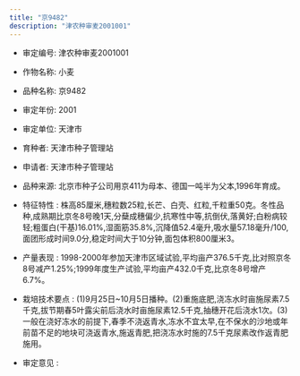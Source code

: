 ```yaml
---
title: "京9482"
description: "津农种审麦2001001"
---
```

* 审定编号:  津农种审麦2001001

*  作物名称:  小麦

*  品种名称:  京9482

*  审定年份:  2001

*  审定单位:  天津市

* 育种者:  天津市种子管理站

*  申请者:  天津市种子管理站

*  品种来源:  北京市种子公司用京411为母本、德国一吨半为父本,1996年育成。

*  特征特性 : 
株高85厘米,穗粒数25粒,长芒、白壳、红粒,千粒重50克。冬性品种,成熟期比京冬8号晚1天,分蘖成穗偏少,抗寒性中等,抗倒伏,落黄好;白粉病较轻;粗蛋白(干基)16.01%,湿面筋35.8%,沉降值52.4毫升,吸水量57.18毫升/100,面团形成时间9.0分,稳定时间大于10分钟,面包体积800厘米3。
 
*  产量表现 : 
1998-2000年参加天津市区域试验,平均亩产376.5千克,比对照京冬8号减产1.25%;1999年度生产试验,平均亩产432.0千克,比京冬8号增产6.7%。

*  栽培技术要点 : 
(1)9月25日~10月5日播种。(2)重施底肥,浇冻水时亩施尿素7.5千克,拔节期春5叶露尖前后浇水时亩施尿素12.5千克,抽穗开花后浇水1次。(3)一般在浇好冻水的前提下,春季不浇返青水,冻水不宜太早,在不保水的沙地或年前苗不足的地块可浇返青水,施返青肥,把浇冻水时施的7.5千克尿素改作返青肥施用。

*  审定意见 : 

